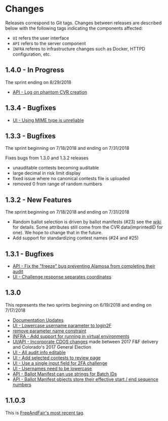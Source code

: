 # Changes

Releases correspond to Git tags. Changes between releases are described below with the following tags indicating the components affected:
- `UI` refers the user interface
- `API` refers to the server component
- `INFRA` referes to infrastructure changes such as Docker, HTTPD configuration, etc.

## 1.4.0 - In Progress

The sprint ending on 8/29/2018

- [API - Log on phantom CVR creation][pr33]

## 1.3.4 - Bugfixes

- [UI - Using MIME type is unreliable][pr29]

## 1.3.3 - Bugfixes

The sprint beginning on 7/18/2018 and ending on 7/31/2018

Fixes bugs from 1.3.0 and 1.3.2 releases

- unauditable contests becoming auditable
- large decimal in risk limit display
- fixed issue where no canonical contests file is uploaded
- removed 0 from range of random numbers

## 1.3.2 - New Features

The sprint beginning on 7/18/2018 and ending on 7/31/2018

- Random ballot selection is driven by ballot manifests (#23) see the
  [wiki](https://github.com/democracyworks/ColoradoRLA/wiki/Random-Number-flow)
  for details. Some attributes still come from the CVR data(imprintedID for
  one). We hope to change that in the future.
- Add support for standardizing contest names (#24 and #25)


## 1.3.1 - Bugfixes

- [API - Fix the "freeze" bug preventing Alamosa from completing their audit](https://github.com/democracyworks/ColoradoRLA/pull/17)
- [UI - Challenge response separates coordinates](https://github.com/democracyworks/ColoradoRLA/pull/18)

## 1.3.0

This represents the two sprints beginning on 6/19/2018 and ending on 7/17/2018
- [Documentation Updates][pr15]
- [UI - Lowercase username parameter to login2F][pr13]
- [remove parameter name constraint][pr11]
- [INFRA - Add support for running in virtual environments][pr10]
- [UI/API - Incorporate CDOS changes][pr9] made between 2017 F&F delivery and Colorado's 2017 General Election
- [UI - All audit info editable][pr8]
- [UI - Add selected contests to review page][pr5]
- [UI - Use a single input field for 2FA challenge][pr4]
- [UI - Usernames need to be lowercase][pr3]
- [API - Ballot Manifest can use strings for Batch IDs][pr2]
- [API - Ballot Manifest objects store their effective start / end sequence numbers][pr1]

## 1.1.0.3

This is [FreeAndFair's most recent tag][1.1.0.3].

[1.1.0.3]: https://github.com/FreeAndFair/ColoradoRLA/tree/v1.1.0.3
[fork]: https://github.com/FreeAndFair/ColoradoRLA/commit/fbbc9aba46c4db4b9c7349a855397a27439d2a5b
[first-commit]: https://github.com/democracyworks/ColoradoRLA/commit/6ce7a45540ccad35ddef85bb38b3fd31d11368ad
[pr1]: https://github.com/democracyworks/ColoradoRLA/pull/1
[pr2]: https://github.com/democracyworks/ColoradoRLA/pull/2
[pr3]: https://github.com/democracyworks/ColoradoRLA/pull/3
[pr4]: https://github.com/democracyworks/ColoradoRLA/pull/4
[pr5]: https://github.com/democracyworks/ColoradoRLA/pull/5
[pr8]: https://github.com/democracyworks/ColoradoRLA/pull/8
[pr9]: https://github.com/democracyworks/ColoradoRLA/pull/9
[pr10]: https://github.com/democracyworks/ColoradoRLA/pull/10
[pr11]: https://github.com/democracyworks/ColoradoRLA/pull/11
[pr13]: https://github.com/democracyworks/ColoradoRLA/pull/13
[pr15]: https://github.com/democracyworks/ColoradoRLA/pull/15
[pr29]: https://github.com/democracyworks/ColoradoRLA/pull/29
[pr33]: https://github.com/democracyworks/ColoradoRLA/pull/33
